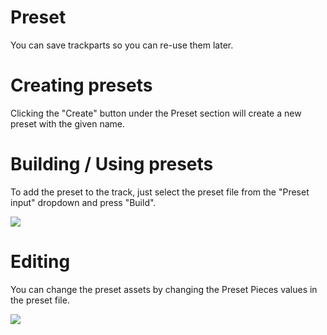 # Preset

You can save trackparts so you can re-use them later.

# Creating presets

Clicking the "Create" button under the Preset section will create a new preset with the given name.

# Building / Using presets

To add the preset to the track, just select the preset file from the "Preset input" dropdown and press "Build".

![](https://yvovonberg.github.io/TycoonUE4Docs/img/presets1.PNG)


# Editing

You can change the preset assets by changing the Preset Pieces values in the preset file.

![](https://yvovonberg.github.io/TycoonUE4Docs/img/presets1.PNG)
